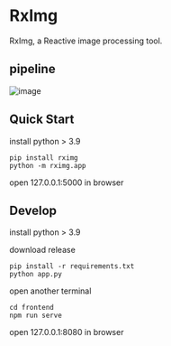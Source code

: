 # RxImg

RxImg, a Reactive image processing tool. 

## pipeline
![image](https://i.postimg.cc/hGrXf3Pm/video.gif)

## Quick Start

install python > 3.9

```
pip install rximg
python -m rximg.app
```
open 127.0.0.1:5000 in browser


## Develop 

install python > 3.9

download release
```
pip install -r requirements.txt
python app.py
```
open another terminal

```
cd frontend
npm run serve
```
open 127.0.0.1:8080 in browser